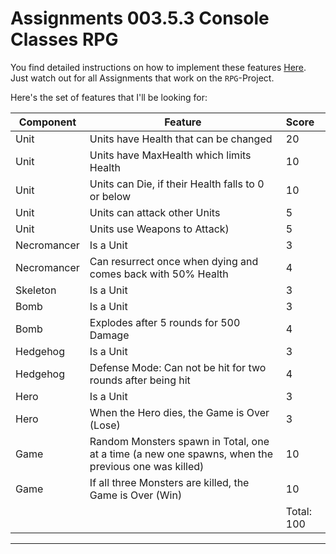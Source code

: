 # Assignments 003.5.3 Console Classes RPG

You find detailed instructions on how to implement these features [Here](003.5.1-console-classes-1.md).\
Just watch out for all Assignments that work on the `RPG`-Project.

Here's the set of features that I'll be looking for:

| Component | Feature  |  Score |
|--------------|-------|:-------------|
|Unit| Units have Health that can be changed | 20 |
|Unit| Units have MaxHealth which limits Health | 10 |
|Unit|Units can Die, if their Health falls to 0 or below| 10 |
|Unit|Units can attack other Units| 5 |
|Unit|Units use Weapons to Attack)| 5 |
|Necromancer|Is a Unit|3|
|Necromancer|Can resurrect once when dying and comes back with 50% Health| 4 |
|Skeleton|Is a Unit|3|
|Bomb|Is a Unit|3|
|Bomb|Explodes after 5 rounds for 500 Damage| 4 |
|Hedgehog|Is a Unit|3|
|Hedgehog|Defense Mode: Can not be hit for two rounds after being hit| 4 |
|Hero|Is a Unit|3|
|Hero|When the Hero dies, the Game is Over (Lose)| 3 |
|Game|Random Monsters spawn in Total, one at a time (a new one spawns, when the previous one was killed)|10|
|Game|If all three Monsters are killed, the Game is Over (Win)| 10 |
| | | Total: 100 |
-------------------------------
